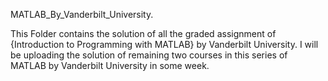 MATLAB_By_Vanderbilt_University.

This Folder contains the solution of all the graded assignment of {Introduction to Programming with MATLAB}
by Vanderbilt University.
I will be uploading the solution of remaining two courses in this series of MATLAB by Vanderbilt University in some week.
